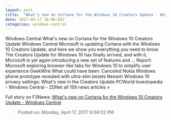 ```yaml
---
layout: post
title:  "What's new on Cortana for the Windows 10 Creators Update - Windows Central"
date: 2017-04-17 16:06:02Z
categories: windows-central
---
```


Windows Central What's new on Cortana for the Windows 10 Creators Update Windows Central Microsoft is updating Cortana with the Windows 10 Creators Update, and here we show you everything you need to know. The Creators Update for Windows 10 has finally arrived, and with it, Microsoft is yet again introducing a new set of features and ... Report: Microsoft exploring browser-like tabs for Windows 10 to simplify user experience GeekWire What could have been: Canceled Nokia Windows phone prototype revealed with ultra-slim bezels Neowin Windows 10 privacy settings: What's new in the Creators Update PCWorld Investopedia - Windows Central - ZDNet all 159 news articles »


Full story on F3News: [What's new on Cortana for the Windows 10 Creators Update - Windows Central](http://www.f3nws.com/n/qxhznD)

> Posted on: Monday, April 17, 2017 9:06:02 PM
